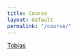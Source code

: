 ```yaml
---
title: Course
layout: default
permalink: "/course/"
---
```


[Tobias](chrome-extension://pnhechapfaindjhompbnflcldabbghjo/html/nassh.html#training@ec2-52-29-202-192.eu-central-1.compute.amazonaws.com:22)

